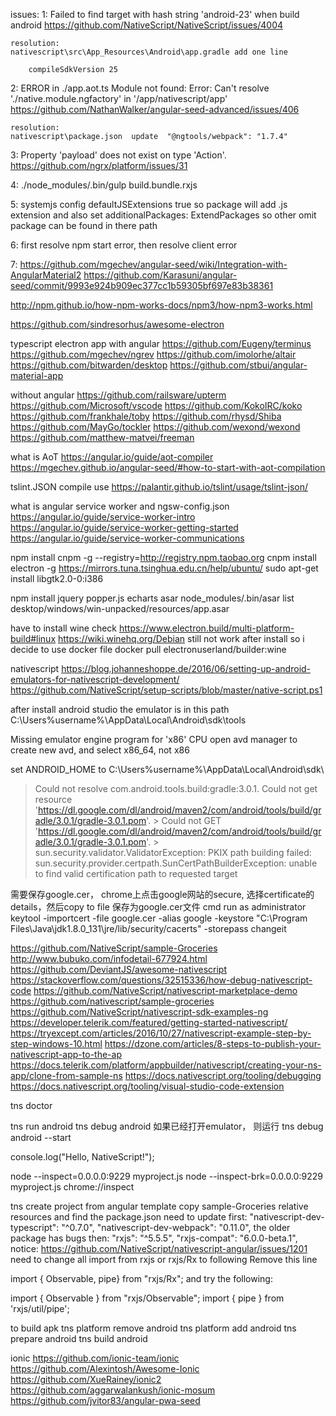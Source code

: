 issues:
  1: Failed to find target with hash string 'android-23' when build android
    https://github.com/NativeScript/NativeScript/issues/4004

    resolution:
    nativescript\src\App_Resources\Android\app.gradle add one line

        compileSdkVersion 25

  2: ERROR in ./app.aot.ts Module not found: Error: Can't resolve './native.module.ngfactory' in '/app/nativescript/app'
    https://github.com/NathanWalker/angular-seed-advanced/issues/406

    resolution:
    nativescript\package.json  update  "@ngtools/webpack": "1.7.4"

  3: Property 'payload' does not exist on type 'Action'.
    https://github.com/ngrx/platform/issues/31

  4: ./node_modules/.bin/gulp build.bundle.rxjs

  5: systemjs config defaultJSExtensions true so package will add .js extension and also set additionalPackages: ExtendPackages so other omit package can be found in there path

  6: first resolve npm start error, then resolve client error

  7: https://github.com/mgechev/angular-seed/wiki/Integration-with-AngularMaterial2
    https://github.com/Karasuni/angular-seed/commit/9993e924b909ec377cc1b59305bf697e83b38361

http://npm.github.io/how-npm-works-docs/npm3/how-npm3-works.html

https://github.com/sindresorhus/awesome-electron

typescript electron app
with angular
https://github.com/Eugeny/terminus
https://github.com/mgechev/ngrev
https://github.com/imolorhe/altair
https://github.com/bitwarden/desktop
https://github.com/stbui/angular-material-app

without angular
https://github.com/railsware/upterm
https://github.com/Microsoft/vscode
https://github.com/KokoIRC/koko
https://github.com/frankhale/toby
https://github.com/rhysd/Shiba
https://github.com/MayGo/tockler
https://github.com/wexond/wexond
https://github.com/matthew-matvei/freeman


what is AoT
https://angular.io/guide/aot-compiler
https://mgechev.github.io/angular-seed/#how-to-start-with-aot-compilation

tslint.JSON    compile use
https://palantir.github.io/tslint/usage/tslint-json/

what is angular service worker and ngsw-config.json
https://angular.io/guide/service-worker-intro
https://angular.io/guide/service-worker-getting-started
https://angular.io/guide/service-worker-communications


npm install cnpm -g --registry=http://registry.npm.taobao.org
cnpm install electron -g
https://mirrors.tuna.tsinghua.edu.cn/help/ubuntu/
sudo apt-get install libgtk2.0-0:i386

npm install jquery popper.js echarts asar
node_modules/.bin/asar list desktop/windows/win-unpacked/resources/app.asar

have to install wine 
check
https://www.electron.build/multi-platform-build#linux
https://wiki.winehq.org/Debian
still not work after install
so i decide to use docker file
docker pull electronuserland/builder:wine



nativescript
https://blog.johanneshoppe.de/2016/06/setting-up-android-emulators-for-nativescript-development/
https://github.com/NativeScript/setup-scripts/blob/master/native-script.ps1

after install android studio the emulator is in this path
C:\Users\%username%\AppData\Local\Android\sdk\tools

Missing emulator engine program for 'x86' CPU
open avd manager to create new avd, and select x86_64, not x86

set ANDROID_HOME  to  C:\Users\%username%\AppData\Local\Android\sdk\

> Could not resolve com.android.tools.build:gradle:3.0.1.
   > Could not get resource 'https://dl.google.com/dl/android/maven2/com/android/tools/build/gradle/3.0.1/gradle-3.0.1.pom'.
      > Could not GET 'https://dl.google.com/dl/android/maven2/com/android/tools/build/gradle/3.0.1/gradle-3.0.1.pom'.
         > sun.security.validator.ValidatorException: PKIX path building failed: sun.security.provider.certpath.SunCertPathBuilderException: unable to find valid certification path to requested target
  
需要保存google.cer， chrome上点击google网站的secure, 选择certificate的details，然后copy to file 保存为google.cer文件
cmd run as administrator
keytool -importcert -file google.cer -alias google -keystore "C:\Program Files\Java\jdk1.8.0_131\jre/lib/security/cacerts" -storepass changeit

https://github.com/NativeScript/sample-Groceries
http://www.bubuko.com/infodetail-677924.html
https://github.com/DeviantJS/awesome-nativescript
https://stackoverflow.com/questions/32515336/how-debug-nativescript-code
https://github.com/NativeScript/nativescript-marketplace-demo
https://github.com/nativescript/sample-groceries
https://github.com/NativeScript/nativescript-sdk-examples-ng
https://developer.telerik.com/featured/getting-started-nativescript/
https://tryexcept.com/articles/2016/10/27/nativescript-example-step-by-step-windows-10.html
https://dzone.com/articles/8-steps-to-publish-your-nativescript-app-to-the-ap
https://docs.telerik.com/platform/appbuilder/nativescript/creating-your-ns-app/clone-from-sample-ns
https://docs.nativescript.org/tooling/debugging
https://docs.nativescript.org/tooling/visual-studio-code-extension

tns doctor

tns run android
tns debug android
如果已经打开emulator， 则运行
tns debug android --start

console.log("Hello, NativeScript!");

node --inspect=0.0.0.0:9229 myproject.js
node --inspect-brk=0.0.0.0:9229 myproject.js
chrome://inspect

tns create project from angular template
copy sample-Groceries relative resources and find the package.json need to update
first:
  "nativescript-dev-typescript": "^0.7.0",
  "nativescript-dev-webpack": "0.11.0",
the older package has bugs
then:
  "rxjs": "^5.5.5",
  "rxjs-compat": "6.0.0-beta.1",
notice:
https://github.com/NativeScript/nativescript-angular/issues/1201
need to change all import from rxjs or rxjs/Rx to following
  Remove this line

  import { Observable, pipe} from "rxjs/Rx";
  and try the following:

  import { Observable } from "rxjs/Observable";
  import { pipe } from 'rxjs/util/pipe';

to build apk
tns platform remove android
tns platform add android
tns prepare android
tns build android

ionic
https://github.com/ionic-team/ionic
https://github.com/Alexintosh/Awesome-Ionic
https://github.com/XueRainey/ionic2
https://github.com/aggarwalankush/ionic-mosum
https://github.com/jvitor83/angular-pwa-seed

